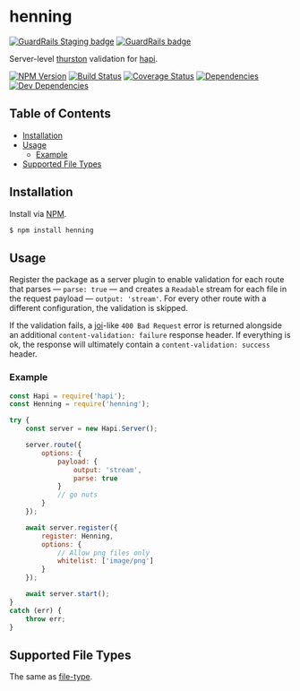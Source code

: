 # henning

[![GuardRails Staging badge](https://badges.staging.guardrails.io/fictional-tribble/ruiquelhas--henning.svg)](https://www.staging.guardrails.io) [![GuardRails badge](https://badges.production.guardrails.io/fictional-tribble/ruiquelhas--henning.svg)](https://www.guardrails.io)

Server-level [thurston](https://github.com/ruiquelhas/thurston) validation for [hapi](https://github.com/hapijs/hapi).

[![NPM Version][version-img]][version-url] [![Build Status][travis-img]][travis-url] [![Coverage Status][coveralls-img]][coveralls-url] [![Dependencies][david-img]][david-url] [![Dev Dependencies][david-dev-img]][david-dev-url]

## Table of Contents
- [Installation](#installation)
- [Usage](#usage)
  - [Example](#example)
- [Supported File Types](#supported-file-types)

## Installation
Install via [NPM](https://www.npmjs.org).

```sh
$ npm install henning
```

## Usage
Register the package as a server plugin to enable validation for each route that parses — `parse: true` — and creates a `Readable` stream for each file in the request payload — `output: 'stream'`. For every other route with a different configuration, the validation is skipped.

If the validation fails, a [joi](https://github.com/hapijs/joi)-like `400 Bad Request` error is returned alongside an additional `content-validation: failure` response header. If everything is ok, the response will ultimately contain a `content-validation: success` header.

### Example

```js
const Hapi = require('hapi');
const Henning = require('henning');

try {
    const server = new Hapi.Server();

    server.route({
        options: {
            payload: {
                output: 'stream',
                parse: true
            }
            // go nuts
        }
    });

    await server.register({
        register: Henning,
        options: {
            // Allow png files only
            whitelist: ['image/png']
        }
    });

    await server.start();
}
catch (err) {
    throw err;
}
```

## Supported File Types
The same as [file-type](https://github.com/sindresorhus/file-type/tree/v7.0.0#supported-file-types).

[coveralls-img]: https://img.shields.io/coveralls/ruiquelhas/henning.svg?style=flat-square
[coveralls-url]: https://coveralls.io/github/ruiquelhas/henning
[david-img]: https://img.shields.io/david/ruiquelhas/henning.svg?style=flat-square
[david-url]: https://david-dm.org/ruiquelhas/henning
[david-dev-img]: https://img.shields.io/david/dev/ruiquelhas/henning.svg?style=flat-square
[david-dev-url]: https://david-dm.org/ruiquelhas/henning?type=dev
[version-img]: https://img.shields.io/npm/v/henning.svg?style=flat-square
[version-url]: https://www.npmjs.com/package/henning
[travis-img]: https://img.shields.io/travis/ruiquelhas/henning.svg?style=flat-square
[travis-url]: https://travis-ci.org/ruiquelhas/henning

